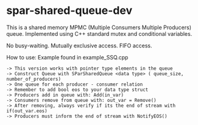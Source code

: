 # spar-shared-queue-dev

This is a shared memory MPMC (Multiple Consumers Multiple Producers) queue.
Implemented using C++ standard mutex and conditional variables.

No busy-waiting.
Mutually exclusive access.
FIFO access.

How to use:
	Example found in example_SSQ.cpp

	-> This version works with pointer type elements in the queue
	-> Construct Queue with SParSharedQueue <data type> ( queue_size,  number_of_producers)
	-> One queue for each producer - consumer relation
	-> Remember to add bool eos to your data type struct
	-> Producers add in queue with: Add(in_var)
	-> Consumers remove from queue with: out_var = Remove()
	-> After removing, always verify if its the end of stream with if(out_var.eos)
	-> Producers must inform the end of stream with NotifyEOS()
